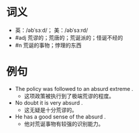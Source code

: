 # 词义
- 英：/əbˈsɜːd/； 美：/əbˈsɜːrd/
- #adj 荒谬的；荒唐的；荒诞派的；怪诞不经的
- #n 荒诞的事物；悖理的东西
# 例句
- The policy was followed to an absurd extreme .
	- 这项政策被执行到了极端荒谬的程度。
- No doubt it is very absurd .
	- 这无疑是十分荒谬的。
- He has a good sense of the absurd .
	- 他对荒诞事物有较强的识别能力。
